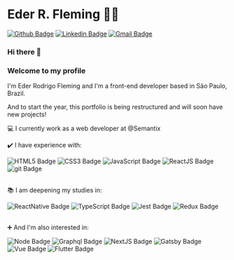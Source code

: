# Eder R. Fleming :man_technologist:

[![Github Badge](https://img.shields.io/badge/-Github-000?style=flat-square&logo=Github&logoColor=white&link=https://github.com/ederfleming)](https://github.com/ederfleming)
[![Linkedin Badge](https://img.shields.io/badge/-LinkedIn-blue?style=flat-square&logo=Linkedin&logoColor=white&link=https://www.linkedin.com/in/ederfleming/)](https://www.linkedin.com/in/ederfleming/)
[![Gmail Badge](https://img.shields.io/badge/-Gmail-c14438?style=flat-square&logo=Gmail&logoColor=white&link=mailto:ederfleming@gmail.com)](mailto:ederfleming@gmail.com)

### Hi there 👋 
### Welcome to my profile


I'm Eder Rodrigo Fleming and I'm a front-end developer based in São Paulo, Brazil.

And to start the year, this portfolio is being restructured and will soon have new projects!

:computer: I currently work as a web developer at @Semantix </br>

:heavy_check_mark: I have experience with:</br>

![HTML5 Badge](https://xesque.rocketseat.dev/platform/tech/html5.svg)
![CSS3 Badge](https://xesque.rocketseat.dev/platform/tech/css3.svg)
![JavaScript Badge](https://xesque.rocketseat.dev/platform/tech/javascript.svg)
![ReactJS Badge](https://xesque.rocketseat.dev/platform/tech/reactjs.svg)
![git Badge](https://xesque.rocketseat.dev/platform/tech/git.svg)</br></br>

:books: I am deepening my studies in:</br>

![ReactNative Badge](https://xesque.rocketseat.dev/platform/tech/react-native.svg)
![TypeScript Badge](https://xesque.rocketseat.dev/platform/tech/typescript.svg)
![Jest Badge](https://xesque.rocketseat.dev/platform/tech/jest.svg)
![Redux Badge](https://xesque.rocketseat.dev/platform/tech/redux.svg)</br></br>

:heavy_plus_sign: And I'm also interested in:</br>

![Node Badge](https://xesque.rocketseat.dev/platform/tech/node.svg)
![Graphql Badge](https://xesque.rocketseat.dev/platform/tech/graphql.svg)
![NextJS Badge](https://xesque.rocketseat.dev/platform/tech/nextjs.svg)
![Gatsby Badge](https://xesque.rocketseat.dev/platform/tech/gatsby.svg)
![Vue Badge](https://xesque.rocketseat.dev/platform/tech/vuejs.svg)
![Flutter Badge](https://xesque.rocketseat.dev/platform/tech/flutter.svg)

